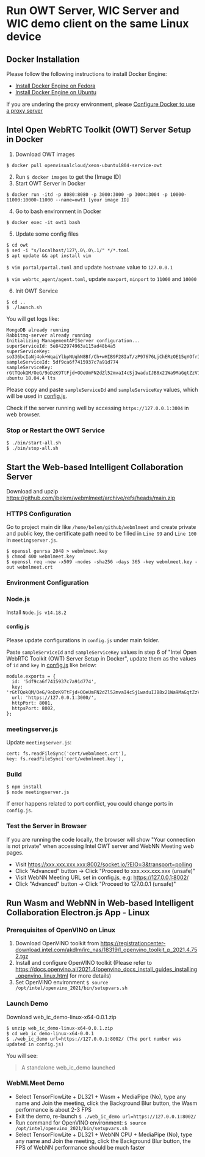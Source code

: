 # Run OWT Server, WIC Server and WIC demo client on the same Linux device

## Docker Installation

Please follow the following instructions to install Docker Engine:

- [Install Docker Engine on Fedora](https://docs.docker.com/engine/install/fedora/)
- [Install Docker Engine on Ubuntu](https://docs.docker.com/engine/install/ubuntu/)

If you are undering the proxy environment, please [Configure Docker to use a proxy server](https://docs.docker.com/network/proxy/)

## Intel Open WebRTC Toolkit (OWT) Server Setup in Docker

1. Download OWT images

`$ docker pull openvisualcloud/xeon-ubuntu1804-service-owt`

2. Run `$ docker images` to get the [Image ID]
3. Start OWT Server in Docker 
   
`$ docker run -itd -p 8080:8080 -p 3000:3000 -p 3004:3004 -p 10000-11000:10000-11000 --name=owt1 [your image ID]`

4. Go to bash environment in Docker

`$ docker exec -it owt1 bash`

5. Update some config files

```
$ cd owt
$ sed -i "s/localhost/127\.0\.0\.1/" */*.toml
$ apt update && apt install vim
```

`$ vim portal/portal.toml` and update `hostname` value to `127.0.0.1`

`$ vim webrtc_agent/agent.toml`, update `maxport`, `minport` to `11000` and `10000`

6. Init OWT Service 

```
$ cd ..
$ ./launch.sh
```

You will get logs like:

```
MongoDB already running
Rabbitmq-server already running
Initializing ManagementAPIServer configuration...
superServiceId: 5e8422974963a115ad48b4a5
superServiceKey: so336bcIaNj4ok+WqaiYlbpNUghN8Bf/Ch+wHIB9F28IaT/zP97676LjChERzOE15qYOfrICVkffVDRbE/XqIYfdMTJKZOPuy5dWlHeIG3wGefbWoFntMecd8XrFSU9rZWUb/x6g+lnlctfYKgOK8V1QKuPS1Uk/6mzmkGwAet8=
sampleServiceId: 5df9ca6f7415937c7a91d774
sampleServiceKey: rGtTQokQM/OeG/9oDzK9TtFjd+OOeUmFN2dZl52mvaI4cSj1waduIJB8x21Wa9MaGqtZzV1KTWBvr7heBIgSjQjQyeBWI0RFzCTSyhFtd9jmZ994xE50Gkmb2zxkQYALef8oj8do3gT/cWfOfgq1zPooCkRtbMK1xm44Avduyj4=
ubuntu 18.04.4 lts
```
Please copy and paste `sampleServiceId` and `sampleServiceKey` values, which will be used in [config.js](../config.js).

Check if the server running well by accessing `https://127.0.0.1:3004` in web browser.


### Stop or Restart the OWT Service
   
```
$ ./bin/start-all.sh
$ ./bin/stop-all.sh
```

## Start the Web-based Intelligent Collaboration Server

Download and upzip https://github.com/ibelem/webmlmeet/archive/refs/heads/main.zip

### HTTPS Configuration

Go to project main dir like `/home/belem/github/webmlmeet` and create private and public key, the certificate path need to be filled in `Line 99` and `Line 100` in `meetingserver.js`.

```
$ openssl genrsa 2048 > webmlmeet.key
$ chmod 400 webmlmeet.key
$ openssl req -new -x509 -nodes -sha256 -days 365 -key webmlmeet.key -out webmlmeet.crt
```

### Environment Configuration

### Node.js

Install `Node.js v14.18.2`

#### config.js

Please update configurations in `config.js` under main folder.

Paste `sampleServiceId` and `sampleServiceKey` values in step 6 of "Intel Open WebRTC Toolkit (OWT) Server Setup in Docker", update them as the values of `id` and `key` in [config.js](../config.js) like below:

```
module.exports = {
  id: '5df9ca6f7415937c7a91d774',
  key: 'rGtTQokQM/OeG/9oDzK9TtFjd+OOeUmFN2dZl52mvaI4cSj1waduIJB8x21Wa9MaGqtZzV1KTWBvr7heBIgSjQjQyeBWI0RFzCTSyhFtd9jmZ994xE50Gkmb2zxkQYALef8oj8do3gT/cWfOfgq1zPooCkRtbMK1xm44Avduyj4=',
  url: 'https://127.0.0.1:3000/',
  httpPort: 8001,
  httpsPort: 8002,
};
```

### meetingserver.js

Update `meetingserver.js`:

```
cert: fs.readFileSync('cert/webmlmeet.crt'),
key: fs.readFileSync('cert/webmlmeet.key'),
```

### Build

```
$ npm install
$ node meetingserver.js 
```

If error happens related to port conflict, you could change ports in `config.js`.


### Test the Server in Browser

If you are running the code locally, the browser will show "Your connection is not private" when accessing Intel OWT server and WebNN Meeting web pages.

- Visit https://xxx.xxx.xxx.xxx:8002/socket.io/?EIO=3&transport=polling
- Click "Advanced" button -> Click "Proceed to xxx.xxx.xxx.xxx (unsafe)"
- Visit WebNN Meeting URL set in config.js, e.g: https://127.0.0.1:8002/
- Click "Advanced" button -> Click "Proceed to 127.0.0.1 (unsafe)"

## Run Wasm and WebNN in Web-based Intelligent Collaboration Electron.js App - Linux

### Prerequisites of OpenVINO on Linux

1. Download OpenVINO toolkit from https://registrationcenter-download.intel.com/akdlm/irc_nas/18319/l_openvino_toolkit_p_2021.4.752.tgz
2. Install and configure OpenVINO toolkit (Please refer to https://docs.openvino.ai/2021.4/openvino_docs_install_guides_installing_openvino_linux.html for more details)
3. Set OpenVINO environment `$ source /opt/intel/openvino_2021/bin/setupvars.sh`

### Launch Demo

Download web_ic_demo-linux-x64-0.0.1.zip

```
$ unzip web_ic_demo-linux-x64-0.0.1.zip
$ cd web_ic_demo-linux-x64-0.0.1
$ ./web_ic_demo url=https://127.0.0.1:8002/ (The port number was updated in config.js)
```

You will see:

> A standalone web_ic_demo launched

### WebMLMeet Demo

- Select TensorFlowLite + DL321 + Wasm + MediaPipe (No), type any name and Join the meeting, click the Background Blur button, the Wasm performance is about 2-3 FPS
- Exit the demo, re-launch `$ ./web_ic_demo url=https://127.0.0.1:8002/`
- Run command for OpenVINO environment: `$ source /opt/intel/openvino_2021/bin/setupvars.sh`
- Select TensorFlowLite + DL321 + WebNN CPU + MediaPipe (No), type any name and Join the meeting, click the Background Blur button, the FPS of WebNN performance should be much faster
